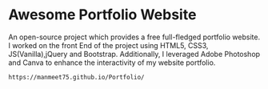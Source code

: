 # Awesome Portfolio Website

 An open-source project which provides a free full-fledged portfolio website. I worked on the front End of the project using HTML5, CSS3, JS(Vanilla),jQuery and
Bootstrap. Additionally, I leveraged Adobe Photoshop and Canva to enhance the interactivity of my website portfolio.

```bash
https://manmeet75.github.io/Portfolio/
```
